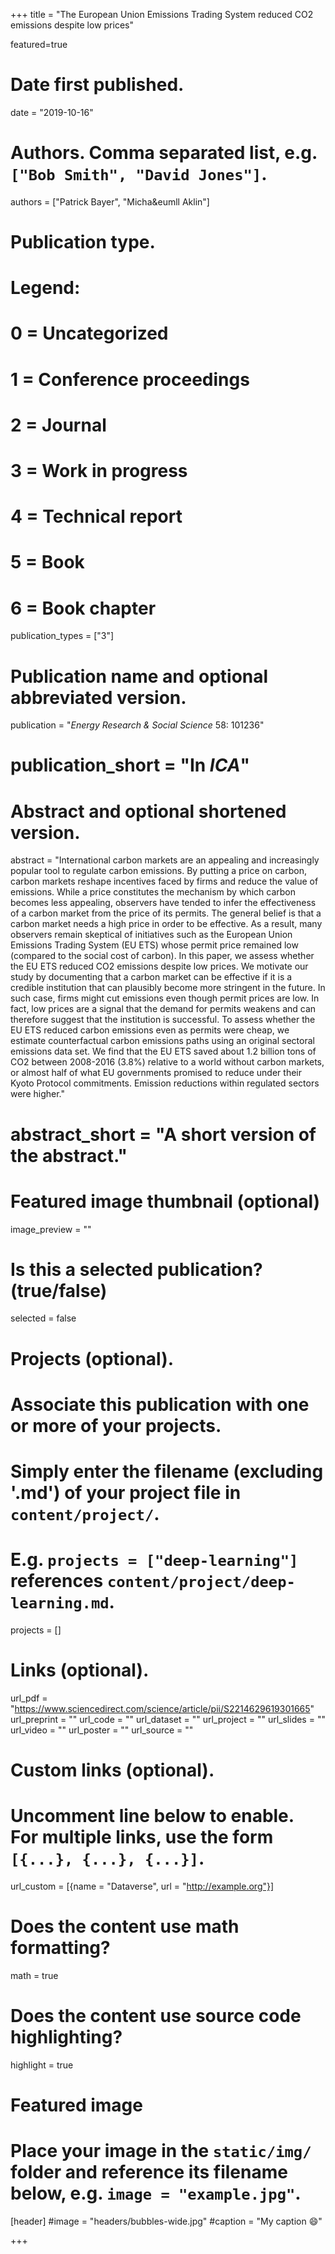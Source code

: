 +++
title = "The European Union Emissions Trading System reduced CO2 emissions despite low prices"

featured=true

# Date first published.
date = "2019-10-16"

# Authors. Comma separated list, e.g. `["Bob Smith", "David Jones"]`.
authors = ["Patrick Bayer", "Micha&eumll Aklin"]

# Publication type.
# Legend:
# 0 = Uncategorized
# 1 = Conference proceedings
# 2 = Journal
# 3 = Work in progress
# 4 = Technical report
# 5 = Book
# 6 = Book chapter
publication_types = ["3"]

# Publication name and optional abbreviated version.
publication = "*Energy Research & Social Science* 58: 101236"
# publication_short = "In *ICA*"

# Abstract and optional shortened version.
abstract = "International carbon markets are an appealing and increasingly popular tool to regulate carbon emissions. By putting a price on carbon, carbon markets reshape incentives faced by firms and reduce the value of emissions. While a price constitutes the mechanism by which carbon becomes less appealing, observers have tended to infer the effectiveness of a carbon market from the price of its permits. The general belief is that a carbon market needs a high price in order to be effective. As a result, many observers remain skeptical of initiatives such as the European Union Emissions Trading System (EU ETS) whose permit price remained low (compared to the social cost of carbon). In this paper, we assess whether the EU ETS reduced CO2 emissions despite low prices. We motivate our study by documenting that a carbon market can be effective if it is a credible institution that can plausibly become more stringent in the future. In such case, firms might cut emissions even though permit prices are low. In fact, low prices are a signal that the demand for permits weakens and can therefore suggest that the institution is successful. To assess whether the EU ETS reduced carbon emissions even as permits were cheap, we estimate counterfactual carbon emissions paths using an original sectoral emissions data set. We find that the EU ETS saved about 1.2 billion tons of CO2 between 2008-2016 (3.8%) relative to a world without carbon markets, or almost half of what EU governments promised to reduce under their Kyoto Protocol commitments. Emission reductions within regulated sectors were higher."
# abstract_short = "A short version of the abstract."

# Featured image thumbnail (optional)
image_preview = ""

# Is this a selected publication? (true/false)
selected = false

# Projects (optional).
#   Associate this publication with one or more of your projects.
#   Simply enter the filename (excluding '.md') of your project file in `content/project/`.
#   E.g. `projects = ["deep-learning"]` references `content/project/deep-learning.md`.
projects = []

# Links (optional).
url_pdf = "https://www.sciencedirect.com/science/article/pii/S2214629619301665"
url_preprint = ""
url_code = ""
url_dataset = ""
url_project = ""
url_slides = ""
url_video = ""
url_poster = ""
url_source = ""

# Custom links (optional).
#   Uncomment line below to enable. For multiple links, use the form `[{...}, {...}, {...}]`.
 url_custom = [{name = "Dataverse", url = "http://example.org"}]

# Does the content use math formatting?
math = true

# Does the content use source code highlighting?
highlight = true

# Featured image
# Place your image in the `static/img/` folder and reference its filename below, e.g. `image = "example.jpg"`.
[header]
#image = "headers/bubbles-wide.jpg"
#caption = "My caption 😄"

+++
